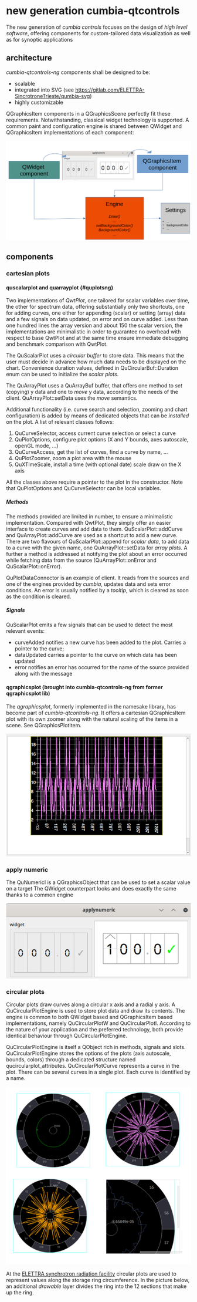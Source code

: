 # new generation cumbia-qtcontrols

The new generation of *cumbia controls* focuses on the design of *high level software*, offering 
components for custom-tailored data visualization as well as for synoptic applications


## architecture

*cumbia-qtcontrols-ng* components shall be designed to be:

- scalable 
- integrated into SVG (see https://gitlab.com/ELETTRA-SincrotroneTrieste/qumbia-svg)
- highly customizable

QGraphicsItem components in a QGraphicsScene perfectly fit these requirements. Notwithstanding,
classical widget technology is supported. 
A common paint and configuration engine is shared between QWidget and QGraphicsItem implementations
of each component:

![architecture diagram for cumbia-qtcontrols-ng components.](artwork/class-diagram.png)


## components

### cartesian plots

#### quscalarplot and quarrayplot {#quplotsng}

Two implementations of *QwtPlot*, one tailored for scalar variables over time, the other for spectrum
data, offering substantially only two shortcuts, one for adding curves, one either for appending (scalar) 
or setting (array) data and a few signals on data updated, on error and on curve added.
Less than one hundred lines the array version and about 150 the scalar version, the implementations
are minimalistic in order to guarantee no overhead with respect to base QwtPlot and at the same time
ensure immediate debugging and benchmark comparison with QwtPlot.

The QuScalarPlot uses a *circular buffer* to store data. This means that the user must decide in 
advance how much data needs to be displayed on the chart. Convenience duration values, defined in
QuCircularBuf::Duration enum can be used to initialize the *scalar plots*.

The QuArrayPlot uses a QuArrayBuf buffer, that offers one method to *set* (copying) y data and one
to *move* y data, according to the needs of the client.
QuArrayPlot::setData uses the *move* semantics.


Additional functionality (i.e. curve search and selection, zooming and chart configuration) is added
by means of dedicated objects that can be *installed* on the plot. A list of relevant classes follows:

1. QuCurveSelector, access current curve selection or select a curve
2. QuPlotOptions, configure plot options (X and Y bounds, axes autoscale, openGL mode, ...)
3. QuCurveAccess, get the list of curves, find a curve by name, ...
4. QuPlotZoomer, zoom a plot area with the mouse
5. QuXTimeScale, install a time (with optional date) scale draw on the X axis

All the classes above require a pointer to the plot in the constructor.
Note that QuPlotOptions and QuCurveSelector can be local variables.


##### Methods

 The methods provided are limited in number, to ensure a minimalistic implementation.
 Compared with QwtPlot, they simply offer an easier interface to create curves and add
 data to them.
 QuScalarPlot::addCurve and QuArrayPlot::addCurve are used as a shortcut to add a new curve. 
 There are two flavours of QuScalarPlot::append for *scalar data*, to add data to a curve 
 with the given name, one QuArrayPlot::setData for *array plots*.
 A further a method is addressed at notifying the plot about an error occurred 
 while fetching data from the source (QuArrayPlot::onError and QuScalarPlot::onError).
 
 QuPlotDataConnector is an example of client. It reads from the sources and one of the 
 engines provided by *cumbia*, updates data and sets error conditions. An error is usually
 notified by a *tooltip*, which is cleared as soon as the condition is cleared.
 

##### Signals

 QuScalarPlot emits a few signals that can be used to detect the most relevant events:

 - curveAdded notifies a new curve has been added to the plot. Carries a pointer to the curve;
 - dataUpdated carries a pointer to the curve on which data has been updated
 - error notifies an error has occurred for the name of the source provided along with the
   message

#### qgraphicsplot (brought into cumbia-qtcontrols-ng from former qgraphicsplot lib)

The *qgraphicsplot*, formerly implemented in the namesake library, has become part of *cumbia-qtcontrols-ng*.
It offers a cartesian QGraphicsItem plot with its own zoomer along with the natural scaling of the items in 
a scene. See QGraphicsPlotItem.

![QGraphicsPlotItem](artwork/qgraphicsplot.png)


### apply numeric

The QuNumericI is a QGraphicsObject that can be used to set a scalar value on a target
The QWidget counterpart looks and does exactly the same thanks to a common engine

![QuNumericW on the left and QuNumericI, the latter in a QGraphicsScene](artwork/qunumeric-1.png)


### circular plots

Circular plots draw curves along a circular x axis and a radial y axis.
A QuCircularPlotEngine is used to store plot data and draw its contents.
The engine is common to both QWidget based and QGraphicsItem based implementations, namely
QuCircularPlotW and QuCircularPlotI.
According to the nature of your application and the preferred technology, both provide
identical behaviour through QuCircularPlotEngine.

QuCircularPlotEngine is itself a QObject rich in methods, signals and slots.
QuCircularPlotEngine stores the options of the plots (axis autoscale, bounds, colors)
through a dedicated structure named qucircularplot_attributes.
QuCircularPlotCurve represents a curve in the plot. There can be several curves in a single
plot. Each curve is identified by a name.


![Four QuCircularPlotItem instances in a QGraphicsScene. One is zoomed.](artwork/circularplots.png)


At the [ELETTRA synchrotron radiation facility](https://www.elettra.eu) circular plots are used to represent
values along the storage ring circumference. In the picture below, an additional *drawable* layer divides the
ring into the 12 sections that make up the ring.
